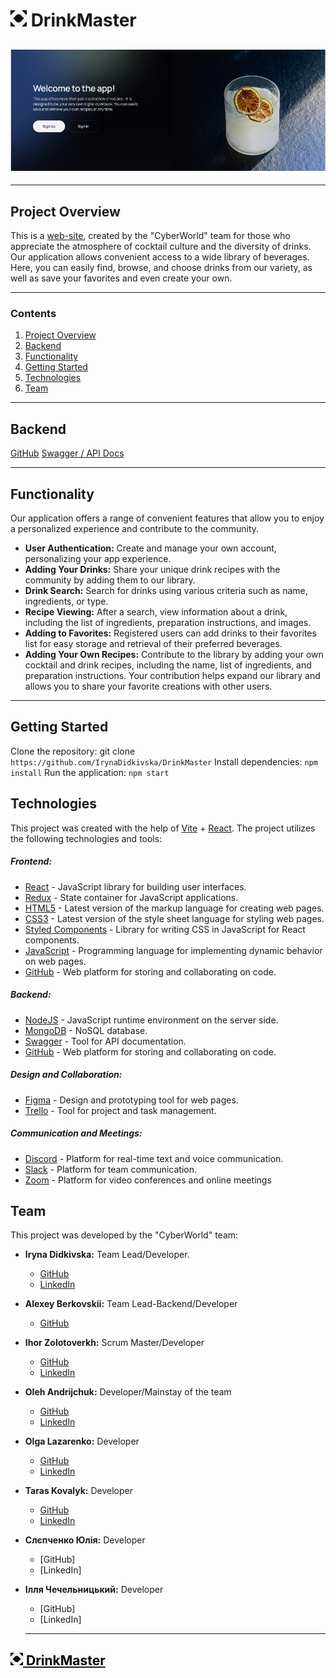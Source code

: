 # <img src="./public/logo.png" width="26" alt="React"> DrinkMaster

## <img src="./public/DrinkMaster.png" alt="React">

---

## Project Overview

This is a [web-site](https://drink-master-project.vercel.app/signin), created by
the "CyberWorld" team for those who appreciate the atmosphere of cocktail
culture and the diversity of drinks. Our application allows convenient access to
a wide library of beverages. Here, you can easily find, browse, and choose
drinks from our variety, as well as save your favorites and even create your
own.

---

### Contents

1. [Project Overview](#project-overview)
2. [Backend](#backend)
3. [Functionality](#functionality)
4. [Getting Started](#getting-started)
5. [Technologies](#technologies)
6. [Team](#team)

---

## Backend

[GitHub](https://github.com/BerkovskiiAlex/Drink-master-project-backend)
[Swagger / API Docs](https://drink-master-service.onrender.com/api-docs/)

---

## Functionality

Our application offers a range of convenient features that allow you to enjoy a
personalized experience and contribute to the community.

- **User Authentication:** Create and manage your own account, personalizing
  your app experience.
- **Adding Your Drinks:** Share your unique drink recipes with the community by
  adding them to our library.
- **Drink Search:** Search for drinks using various criteria such as name,
  ingredients, or type.
- **Recipe Viewing:** After a search, view information about a drink, including
  the list of ingredients, preparation instructions, and images.
- **Adding to Favorites:** Registered users can add drinks to their favorites
  list for easy storage and retrieval of their preferred beverages.
- **Adding Your Own Recipes:** Contribute to the library by adding your own
  cocktail and drink recipes, including the name, list of ingredients, and
  preparation instructions. Your contribution helps expand our library and
  allows you to share your favorite creations with other users.

---

## Getting Started

Clone the repository: git clone `https://github.com/IrynaDidkivska/DrinkMaster`
Install dependencies: `npm install` Run the application: `npm start`

## Technologies

This project was created with the help of [Vite](https://vitejs.dev/) +
[React](https://reactjs.org/). The project utilizes the following technologies
and tools:

##### Frontend:

- [React](https://reactjs.org/) - JavaScript library for building user
  interfaces.
- [Redux](https://redux.js.org/) - State container for JavaScript applications.
- [HTML5](https://developer.mozilla.org/en-US/docs/Web/Guide/HTML/HTML5) -
  Latest version of the markup language for creating web pages.
- [CSS3](https://developer.mozilla.org/en-US/docs/Archive/CSS3) - Latest version
  of the style sheet language for styling web pages.
- [Styled Components](https://styled-components.com/) - Library for writing CSS
  in JavaScript for React components.
- [JavaScript](https://developer.mozilla.org/en-US/docs/Web/JavaScript) -
  Programming language for implementing dynamic behavior on web pages.
- [GitHub](https://github.com/) - Web platform for storing and collaborating on
  code.

##### Backend:

- [NodeJS](https://nodejs.org/) - JavaScript runtime environment on the server
  side.
- [MongoDB](https://www.mongodb.com/) - NoSQL database.
- [Swagger](https://swagger.io/) - Tool for API documentation.
- [GitHub](https://github.com/) - Web platform for storing and collaborating on
  code.

##### Design and Collaboration:

- [Figma](https://www.figma.com/) - Design and prototyping tool for web pages.
- [Trello](https://trello.com/) - Tool for project and task management.

##### Communication and Meetings:

- [Discord](https://discord.com/) - Platform for real-time text and voice
  communication.
- [Slack](https://slack.com/) - Platform for team communication.
- [Zoom](https://zoom.us/) - Platform for video conferences and online meetings

## Team

This project was developed by the "CyberWorld" team:

- **Iryna Didkivska:** Team Lead/Developer.
  - [GitHub](https://github.com/IrynaDidkivska)
  - [LinkedIn](https://www.linkedin.com/in/iryna-didkivska/)
- **Alexey Berkovskii:** Team Lead-Backend/Developer
  - [GitHub](https://github.com/BerkovskiiAlex)
- **Ihor Zolotoverkh:** Scrum Master/Developer
  - [GitHub](https://github.com/IhorZolot)
  - [LinkedIn](www.linkedin.com/in/ihor-zolotoverkh)
- **Oleh Andrijchuk:** Developer/Mainstay of the team
  - [GitHub](https://github.com/OAndrijchuk)
  - [LinkedIn](https://www.linkedin.com/in/oleh-andrijchuk/)
- **Olga Lazarenko:** Developer
  - [GitHub](https://github.com/Olga-Olga)
  - [LinkedIn](https://www.linkedin.com/in/)
- **Taras Kovalyk:** Developer
  - [GitHub](https://github.com/tarik2454)
  - [LinkedIn](https://www.linkedin.com/in/taras-kovalyk/)
- **Слєпченко Юлія:** Developer
  - [GitHub]
  - [LinkedIn]
- **Ілля Чечельницький:** Developer

  - [GitHub]
  - [LinkedIn]

  ***

## [<img src="./public/logo.png" width="20" alt="React"> <span style="color: black;">DrinkMaster</span>](https://drink-master-project.vercel.app/signin)
